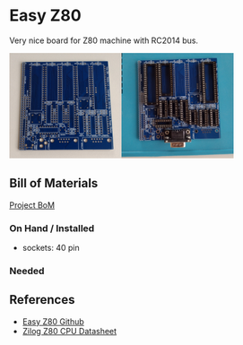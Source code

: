 # Easy Z80

Very nice board for Z80 machine with RC2014 bus.

<img src="images/easy-z80-pcb.jpg" width="200"><img src="images/easy-z80-sockets.jpg" width="200">

## Bill of Materials

[Project BoM](https://github.com/skiselev/easy_z80?tab=readme-ov-file#bill-of-materials)

### On Hand / Installed

* sockets: 40 pin

### Needed

## References

* [Easy Z80 Github](https://github.com/skiselev/easy_z80)
* [Zilog Z80 CPU Datasheet](https://www.zilog.com/docs/z80/um0080.pdf)
